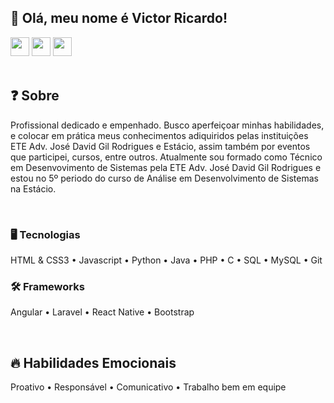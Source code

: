 ## 👋 Olá, meu nome é Victor Ricardo!

<div style="display: inline_block" align="left">
    <a href="https://www.linkedin.com/in/victor-ricardo-oliveira-nunes-a631a9248?lipi=urn%3Ali%3Apage%3Ad_flagship3_profile_view_base_contact_details%3BjWSQLz57Sjub6ZL%2BbslK8Q%3D%3D" target="_blank"><img height="30" max-width="100%" src="https://img.shields.io/badge/-LinkedIn-F00101?style=for-the-badge&logo=linkedin&logoColor=white" target="_blank"></a>
    <a href="https://instagram.com/victoroliver_rick" target="_blank"><img height="30" max-width="100%" src="https://img.shields.io/badge/-Instagram-F02A00?style=for-the-badge&logo=instagram&logoColor=white" target="_blank"></a>
    <a href = "mailto:victoroliv2004@gmail.com"><img height="30" max-width="100%" src="https://img.shields.io/badge/Gmail-F05400?style=for-the-badge&logo=gmail&logoColor=white" target="_blank"></a>
</div>

<br>

## ❓ Sobre 
Profissional dedicado e empenhado. Busco aperfeiçoar minhas habilidades, e colocar em prática meus conhecimentos adiquiridos pelas instituições ETE Adv. José David Gil Rodrigues e Estácio, assim também por eventos que participei, cursos, entre outros. Atualmente sou formado como Técnico em Desenvovimento de Sistemas pela ETE Adv. José David Gil Rodrigues e estou no 5º periodo do curso de Análise em Desenvolvimento de Sistemas na Estácio.  

<br>

### 🖥️ Tecnologias
HTML & CSS3 • Javascript • Python • Java • PHP • C • SQL • MySQL • Git  

### 🛠️ Frameworks
Angular • Laravel • React Native • Bootstrap 

<br>

## 🔥 Habilidades Emocionais
Proativo • Responsável • Comunicativo • Trabalho bem em equipe
